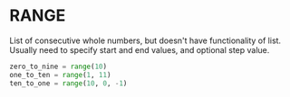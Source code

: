 # RANGE

List of consecutive whole numbers, but doesn't have functionality of list. Usually need to specify start and end values, and optional step value.

```python
zero_to_nine = range(10)
one_to_ten = range(1, 11)
ten_to_one = range(10, 0, -1)
```
